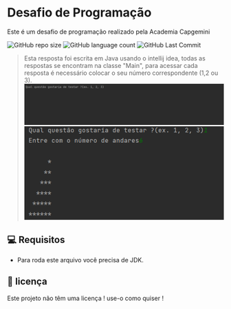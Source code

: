 # Desafio de Programação
 Este é um desafio de programação realizado pela Academia Capgemini

![GitHub repo size](https://img.shields.io/github/languages/code-size/yurifarion/Desafio-de-Programacao?style=for-the-badge)
![GitHub language count](https://img.shields.io/github/languages/count/yurifarion/Desafio-de-Programacao?style=for-the-badge)
![GitHub Last Commit](https://img.shields.io/github/last-commit/yurifarion/Desafio-de-Programacao?style=for-the-badge)



> Esta resposta foi escrita em Java usando o intellij idea, todas as respostas se encontram na classe "Main", para acessar cada resposta é necessário colocar o seu número correspondente (1,2 ou 3).
> <img src="modo_de_uso_1.PNG" alt="Modo de uso 1">
> <img src="modo_de_uso_2.PNG" alt="Modo de uso 1">
> 

## 💻 Requisitos

* Para roda este arquivo você precisa de JDK.


## 📝 licença

Este projeto não têm uma licença ! use-o como quiser !

